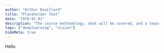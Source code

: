 ```yaml
---
author: "Arthur Douillard"
title: "Placeholder Text"
date: "1970-01-01"
description: "The course methodology, what will be covered, and a teaser about Deep Learning."
tags: ["deeplearning", "vision"]
hideMeta: true
---
```


Hello
